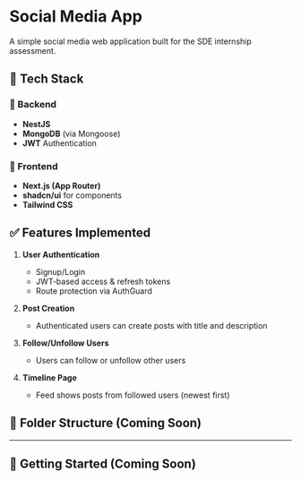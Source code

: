 # Social Media App

A simple social media web application built for the SDE internship assessment.

## 🧱 Tech Stack

### 🔧 Backend
- **NestJS**
- **MongoDB** (via Mongoose)
- **JWT** Authentication

### 🎨 Frontend
- **Next.js (App Router)**
- **shadcn/ui** for components
- **Tailwind CSS**

## ✅ Features Implemented

1. **User Authentication**
   - Signup/Login
   - JWT-based access & refresh tokens
   - Route protection via AuthGuard

2. **Post Creation**
   - Authenticated users can create posts with title and description

3. **Follow/Unfollow Users**
   - Users can follow or unfollow other users

4. **Timeline Page**
   - Feed shows posts from followed users (newest first)

## 📁 Folder Structure (Coming Soon)

---

## 🚀 Getting Started (Coming Soon)

